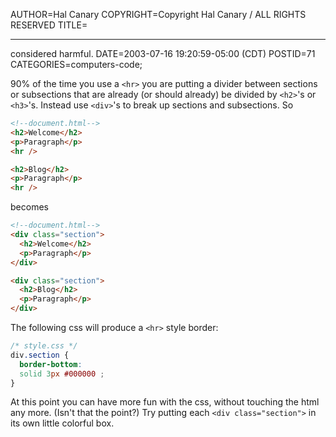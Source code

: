 AUTHOR=Hal Canary
COPYRIGHT=Copyright Hal Canary / ALL RIGHTS RESERVED
TITLE=<hr> considered harmful.
DATE=2003-07-16 19:20:59-05:00 (CDT)
POSTID=71
CATEGORIES=computers-code;

90% of the time you use a `<hr>` you are putting a divider between sections or subsections that are already (or should already) be divided by `<h2>`'s or `<h3>`'s. Instead use `<div>`'s to break up sections and subsections. So

```HTML
<!--document.html-->
<h2>Welcome</h2>
<p>Paragraph</p>
<hr />

<h2>Blog</h2>
<p>Paragraph</p>
<hr />
```

becomes

```HTML
<!--document.html-->
<div class="section">
  <h2>Welcome</h2>
  <p>Paragraph</p>
</div>

<div class="section">
  <h2>Blog</h2>
  <p>Paragraph</p>
</div>
```

The following css will produce a `<hr>` style border:

```CSS
/* style.css */
div.section {
  border-bottom:
  solid 3px #000000 ;
}
````

At this point you can have more fun with the css, without touching the html any more. (Isn't that the point?) Try putting each `<div class="section">` in its own little colorful box.
